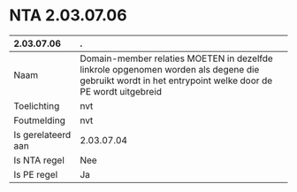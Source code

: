# NTA 2.03.07.06

 2.03.07.06 | . 
 :--- | :--- 
 Naam | Domain-member relaties MOETEN in dezelfde linkrole opgenomen worden als degene die gebruikt wordt in het entrypoint welke door de PE wordt uitgebreid 
 Toelichting | nvt 
 Foutmelding | nvt 
 Is gerelateerd aan | 2.03.07.04 
 Is NTA regel | Nee 
 Is PE regel | Ja 

